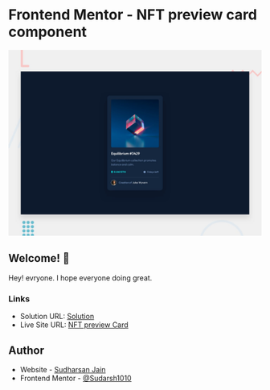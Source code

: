 # Frontend Mentor - NFT preview card component

![Design preview for the NFT preview card component coding challenge](./design/desktop-preview.jpg)

## Welcome! 👋

Hey! evryone. I hope everyone doing great.

### Links

- Solution URL: [Solution](https://www.frontendmentor.io/solutions/nft-card-using-html-and-css-QnSYD75gJ)
- Live Site URL: [NFT preview Card](https://nft-preview-card-frontendmentor-proj.netlify.app/)

## Author

- Website - [Sudharsan Jain](https://www.your-site.com)
- Frontend Mentor - [@Sudarsh1010](https://www.frontendmentor.io/profile/Sudarsh1010)
